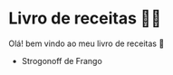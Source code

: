 # Livro de receitas :man_cook:

Olá! bem vindo ao meu livro de receitas :wave:

- Strogonoff de Frango
